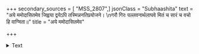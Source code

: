 +++
secondary_sources = [ "MSS_2807",]
jsonClass = "Subhaashita"
text = "अये ममोदासितमेव जिह्वया द्वयेऽपि तस्मिन्ननतिप्रयोजने।  \nगरौ गिरः पल्लवनार्थलाघवे मितं च सारं च वचो हि वाग्मिता॥"
title = "अये ममोदासितमेव"

+++

<details><summary>Text</summary>

अये ममोदासितमेव जिह्वया द्वयेऽपि तस्मिन्ननतिप्रयोजने।  
गरौ गिरः पल्लवनार्थलाघवे मितं च सारं च वचो हि वाग्मिता॥
</details>
